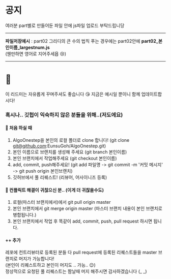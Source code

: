 # 공지
여러분 part별로 만들어둔 파일 안에 js파일 업로드 부탁드립니당
***
__파일저장예시__ : part02 그리디의 큰 수의 법칙 푸는 경우에는 part02안에 __part02_본인이름_largestnum.js__ </br> (웬만하면 영어로 지어주세욥 :cry:)
***

# :blue_heart:
이 리드미는 자유롭게 꾸며주셔도 좋습니다 😘
지금은 예시일 뿐이니 함께 업데이트합시다!

### 혹시나.. 깃헙이 익숙하지 않은 분들을 위해..(저도에요)

#### 📔 처음 하실 때
1. AlgoOnestep을 본인의 로컬 폴더로 clone 합니다! (git clone git@github.com:EunsuGoh/AlgoOnestep.git)
2. 본인 이름으로 브랜치를 생성해 주세요 (git branch 본인이름)
3. 본인 브랜치에서 작업해주세요 (git checkout 본인이름)
4. add, commit, push해주세요! (git add 파일명 -> git commit -m '커밋 메시지' -> git push origin 본인브랜치)
5. 깃허브에서 풀 리퀘스트! (리뷰어, 어사이니즈 등록)

#### 📔 컨플릭트 해결이 귀찮으신 분.. (이게 더 귀찮을수도)
1. 로컬(마스터 브랜치에서)에서 git pull origin master
2. 본인 브랜치에서 git merge origin master (마스터 브랜치 내용이 본인 브랜치로 병합됩니다.)
3. 본인 브랜치에서 작업 후 똑같이 add, commit, push, pull request 하시면 됩니다.


#### ++ 추가
레포에 컨트리뷰터로 등록된 분들 다 pull request에 등록된 리퀘스트들을 master 브랜치로 머지가 가능합니다!
</br>(본인이 리퀘스트하고 본인이 머지도 .. 가능.. 😉)
</br>정상적으로 요청된 풀 리퀘스트는 짬날때 머지 해주시면 감사하겠습니다 (_ _)
